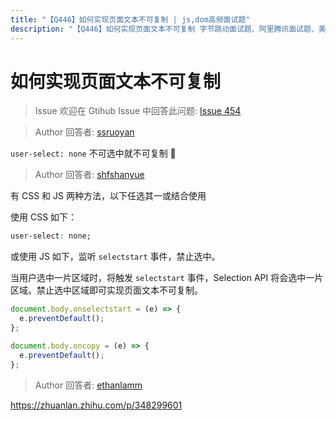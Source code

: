 ```yaml
---
title: "【Q446】如何实现页面文本不可复制 | js,dom高频面试题"
description: "【Q446】如何实现页面文本不可复制 字节跳动面试题、阿里腾讯面试题、美团小米面试题。"
---
```


# 如何实现页面文本不可复制

> Issue
> 欢迎在 Gtihub Issue 中回答此问题: [Issue 454](https://github.com/shfshanyue/Daily-Question/issues/454)

> Author
> 回答者: [ssruoyan](https://github.com/ssruoyan)

`user-select: none` 不可选中就不可复制 👀

> Author
> 回答者: [shfshanyue](https://github.com/shfshanyue)

有 CSS 和 JS 两种方法，以下任选其一或结合使用

使用 CSS 如下：

```css
user-select: none;
```

或使用 JS 如下，监听 `selectstart` 事件，禁止选中。

当用户选中一片区域时，将触发 `selectstart` 事件，Selection API 将会选中一片区域。禁止选中区域即可实现页面文本不可复制。

```js
document.body.onselectstart = (e) => {
  e.preventDefault();
};

document.body.oncopy = (e) => {
  e.preventDefault();
};
```

> Author
> 回答者: [ethanlamm](https://github.com/ethanlamm)

https://zhuanlan.zhihu.com/p/348299601
